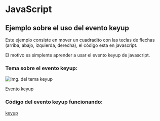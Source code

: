 # JavaScript

## Ejemplo sobre el uso del evento keyup

Este ejemplo consiste en mover un cuadradito con las teclas de flechas (arriba, abajo, izquierda, derecha), el código esta en javascript.

El motivo es simplente aprender a usar el evento keyup de javascript.

### Tema sobre el evento keyup:

![Img. del tema keyup](https://imgur.com/MFpJIcw.png)

[Evento keyup](https://ney.one/javascript-keyup-evento-onkeyup/)

### Código del evento keyup funcionando:

[keyup](https://code.ney.one/cuadrado_keyup/)


